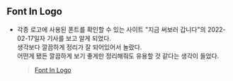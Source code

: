 ## Font In Logo
+ 각종 로고에 사용된 폰트를 확인할 수 있는 사이트
  "지금 써보러 갑니다"의 2022-02-17일자 기사를 보고 알게 되었다.<br>
  생각보다 깔끔하게 정리가 잘 되어있어서 놀랐다.<br>
  어떤게 됐든 깔끔하게 보기 좋게만 정리해줘도 유용할 것 같다는 생각이 들었다.<br>
  > [Font In Logo](https://www.fontinlogo.com/) 